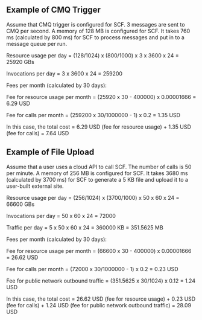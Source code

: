 ## Example of CMQ Trigger

Assume that CMQ trigger is configured for SCF. 3 messages are sent to CMQ per second. A memory of 128 MB is configured for SCF. It takes 760 ms (calculated by 800 ms) for SCF to process messages and put in to a message queue per run.

Resource usage per day = (128/1024) x (800/1000) x 3 x 3600 x 24 = 25920 GBs

Invocations per day = 3 x 3600 x 24 = 259200

Fees per month (calculated by 30 days):

Fee for resource usage per month = (25920 x 30 - 400000) x 0.00001666 = 6.29 USD

Fee for calls per month = (259200 x 30/1000000 - 1) x 0.2 = 1.35 USD

In this case, the total cost = 6.29 USD (fee for resource usage) + 1.35 USD (fee for calls) = 7.64 USD

## Example of File Upload

Assume that a user uses a cloud API to call SCF. The number of calls is 50 per minute. A memory of 256 MB is configured for SCF. It takes 3680 ms (calculated by 3700 ms) for SCF to generate a 5 KB file and upload it to a user-built external site.

Resource usage per day = (256/1024) x (3700/1000) x 50 x 60 x 24 = 66600 GBs

Invocations per day = 50 x 60 x 24 = 72000

Traffic per day = 5 x 50 x 60 x 24 = 360000 KB = 351.5625 MB

Fees per month (calculated by 30 days):

Fee for resource usage per month = (66600 x 30 - 400000) x 0.00001666 = 26.62 USD

Fee for calls per month = (72000 x 30/1000000 - 1) x 0.2 = 0.23 USD

Fee for public network outbound traffic = (351.5625 x 30/1024) x 0.12 = 1.24 USD

In this case, the total cost = 26.62 USD (fee for resource usage) + 0.23 USD (fee for calls) + 1.24 USD (fee for public network outbound traffic) = 28.09 USD

